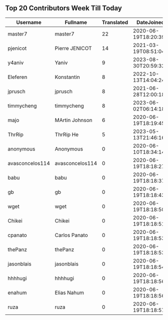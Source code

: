 ## Top 20 Contributors Week Till Today ##
|Username|Fullname|Translated|DateJoined|Language|
|--------|--------|----------|----------|-------|
|master7|master7|22|2020-06-19T18:20:39.|pl|
|pjenicot|Pierre JENICOT|14|2021-03-19T08:51:04.|fr|
|y4aniv|Yaniv|9|2023-08-30T20:59:32.|fr|
|Eleferen|Konstantin|8|2022-10-13T14:04:24Z|ru|
|jprusch|jprusch|8|2021-06-28T12:00:18.|de|
|timmycheng|timmycheng|8|2023-06-02T06:14:18.|zh_Hans|
|majo|MArtin Johnson|6|2020-06-19T18:19:45Z|sv|
|ThrRip|ThrRip He|5|2023-05-13T21:46:16.|zh_Hans|
|anonymous|Anonymous|0|2020-06-10T18:34:14.||
|avasconcelos114|avasconcelos114|0|2020-06-19T18:18:27Z||
|babu|babu|0|2020-06-19T18:18:37.||
|gb|gb|0|2020-06-19T18:18:43.||
|wget|wget|0|2020-06-19T18:18:50Z|ro|
|Chikei|Chikei|0|2020-06-19T18:18:51Z|zh_Hant|
|cpanato|Carlos Panato|0|2020-06-19T18:18:53Z||
|thePanz|thePanz|0|2020-06-19T18:18:53Z|it|
|jasonblais|jasonblais|0|2020-06-19T18:18:54Z||
|hhhhugi|hhhhugi|0|2020-06-19T18:18:56.||
|enahum|Elias  Nahum|0|2020-06-19T18:18:56Z|es|
|ruza|ruza|0|2020-06-19T18:18:57.||
